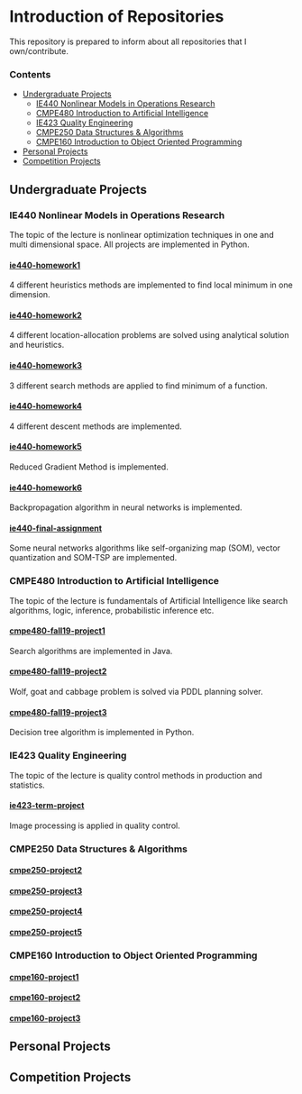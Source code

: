 # Introduction of Repositories

This repository is prepared to inform about all repositories that I own/contribute.

### Contents
*	[Undergraduate Projects](#undergraduate-projects)
	*	[IE440 Nonlinear Models in Operations Research](#ie440-nonlinear-models-in-operations-research)
	*	[CMPE480 Introduction to Artificial Intelligence](#cmpe480-introduction-to-artificial-intelligence)
	*	[IE423 Quality Engineering](#ie423-quality-engineering)
	*	[CMPE250 Data Structures & Algorithms](#cmpe250-Data-Structures-&-Algorithms)
	*	[CMPE160 Introduction to Object Oriented Programming](#CMPE160-Introduction-to-Object-Oriented-Programming)
*	[Personal Projects](#personal-projects)
*	[Competition Projects](#competition-projects)

## Undergraduate Projects

### IE440 Nonlinear Models in Operations Research
The topic of the lecture is nonlinear optimization techniques in one and multi dimensional space. All projects are implemented in Python.

#### [ie440-homework1](github.com/akinelden/ie440-homework1)
4 different heuristics methods are implemented to find local minimum in one dimension.

#### [ie440-homework2](github.com/akinelden/ie440-homework2)
4 different location-allocation problems are solved using analytical solution and heuristics.

#### [ie440-homework3](github.com/akinelden/ie440-homework3)
3 different search methods are applied to find minimum of a function.

#### [ie440-homework4](github.com/akinelden/ie440-homework4)
4 different descent methods are implemented.

#### [ie440-homework5](github.com/akinelden/ie440-homework5)
Reduced Gradient Method is implemented.

#### [ie440-homework6](github.com/akinelden/ie440-homework6)
Backpropagation algorithm in neural networks is implemented.

#### [ie440-final-assignment](github.com/akinelden/ie440-final-assignment)
Some neural networks algorithms like self-organizing map (SOM), vector quantization and SOM-TSP are implemented.

### CMPE480 Introduction to Artificial Intelligence
The topic of the lecture is fundamentals of Artificial Intelligence like search algorithms, logic, inference, probabilistic inference etc.

#### [cmpe480-fall19-project1](github.com/akinelden/cmpe480-fall19-project1)
Search algorithms are implemented in Java.

#### [cmpe480-fall19-project2](github.com/akinelden/cmpe480-fall19-project2)
Wolf, goat and cabbage problem is solved via PDDL planning solver.

#### [cmpe480-fall19-project3](github.com/akinelden/cmpe480-fall19-project3)
Decision tree algorithm is implemented in Python.

### IE423 Quality Engineering
The topic of the lecture is quality control methods in production and statistics.

#### [ie423-term-project](github.com/akinelden/ie423-term-project)
Image processing is applied in quality control.

### CMPE250 Data Structures & Algorithms

#### [cmpe250-project2](github.com/akinelden/cmpe250-project2)

#### [cmpe250-project3](github.com/akinelden/cmpe250-project3)

#### [cmpe250-project4](github.com/akinelden/cmpe250-project4)

#### [cmpe250-project5](github.com/akinelden/cmpe250-project5)



### CMPE160 Introduction to Object Oriented Programming

#### [cmpe160-project1](github.com/akinelden/cmpe160-project1)

#### [cmpe160-project2](github.com/akinelden/cmpe160-project2)

#### [cmpe160-project3](github.com/akinelden/cmpe160-project3)


## Personal Projects

## Competition Projects